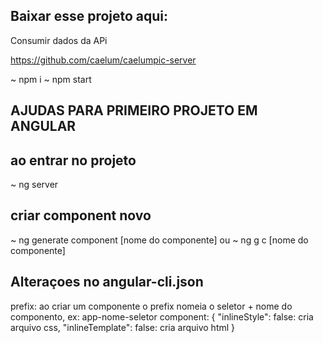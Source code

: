 

## Baixar esse projeto aqui:

Consumir dados da APi

https://github.com/caelum/caelumpic-server

~ npm i
~ npm start

## AJUDAS PARA PRIMEIRO PROJETO EM ANGULAR

## ao entrar no projeto

~ ng server

## criar component novo

~ ng generate component [nome do componente] 
ou
~ ng g c [nome do componente]

## Alteraçoes no angular-cli.json

prefix: ao criar um componente o prefix nomeia o seletor + nome do componento, ex: app-nome-seletor
component: {
    "inlineStyle": false: cria arquivo css,
    "inlineTemplate": false: cria arquivo html
}
